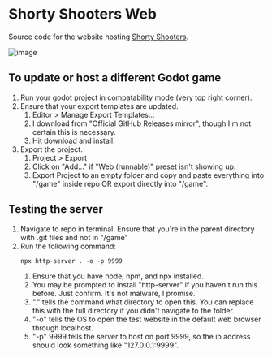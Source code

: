 # Shorty Shooters Web
Source code for the website hosting [Shorty Shooters](https://github.com/HuskyGameDev/2024f-team5).

![image](https://github.com/user-attachments/assets/f8766832-464b-4e0f-b2f5-3b72a8c57d9b)


## To update or host a different Godot game
1. Run your godot project in compatability mode (very top right corner).
2. Ensure that your export templates are updated.
   1. Editor > Manage Export Templates...
   2. I download from "Official GitHub Releases mirror", though I'm not certain this is necessary.
   3. Hit download and install.
3. Export the project.
   1. Project > Export
   2. Click on "Add..." if "Web (runnable)" preset isn't showing up.
   3. Export Project to an empty folder and copy and paste everything into "/game" inside repo OR export directly into "/game".

## Testing the server
1. Navigate to repo in terminal. Ensure that you're in the parent directory with .git files and not in "/game"
2. Run the following command:
   ````shell
   npx http-server . -o -p 9999
   ````
   1. Ensure that you have node, npm, and npx installed.
   2. You may be prompted to install "http-server" if you haven't run this before. Just confirm. It's not malware, I promise.
   3. "." tells the command what directory to open this. You can replace this with the full directory if you didn't navigate to the folder.
   4. "-o" tells the OS to open the test website in the default web browser through localhost.
   5. "-p" 9999 tells the server to host on port 9999, so the ip address should look something like "127.0.0.1:9999".

